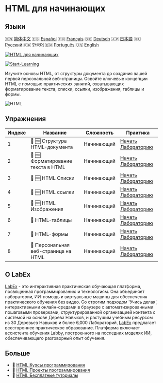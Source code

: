 # HTML для начинающих

## Языки

🇨🇳 [简体中文](README_zh.md) 🇪🇸 [Español](README_es.md) 🇫🇷 [Français](README_fr.md) 🇩🇪 [Deutsch](README_de.md) 🇯🇵 [日本語](README_ja.md) 🇷🇺 [Русский](README_ru.md) 🇰🇷 [한국어](README_ko.md) 🇧🇷 [Português](README_pt.md) 🇺🇸 [English](README.md) 

[![HTML для начинающих](https://cover-creator.labex.io/html-for-beginners.png?lang=ru)](https://labex.io/ru/courses/html-for-beginners)

[![Start-Learning](https://img.shields.io/badge/Start-Learning-whitesmoke?style=for-the-badge)](https://labex.io/ru/courses/html-for-beginners)

Изучите основы HTML, от структуры документа до создания вашей первой персональной веб-страницы. Освойте ключевые концепции HTML с помощью практических занятий, охватывающих форматирование текста, списки, ссылки, изображения, таблицы и формы.

![HTML](https://img.shields.io/badge/HTML-whitesmoke?style=for-the-badge&logo=html)


## Упражнения

|   Индекс | Название                              | Сложность   | Практика                                                                                                                                |
|----------|---------------------------------------|-------------|-----------------------------------------------------------------------------------------------------------------------------------------|
|        1 | 🧩 🆓 Структура HTML-документа        | Начинающий  | <a target='_blank' href='https://labex.io/ru/labs/html-html-document-structure-597898?course=html-for-beginners'>Начать Лабораторию</a> |
|        2 | 🧩 🆓 Форматирование текста в HTML    | Начинающий  | <a target='_blank' href='https://labex.io/ru/labs/html-html-text-formatting-597904?course=html-for-beginners'>Начать Лабораторию</a>    |
|        3 | 🧩 🆓 HTML Списки                     | Начинающий  | <a target='_blank' href='https://labex.io/ru/labs/html-html-lists-597902?course=html-for-beginners'>Начать Лабораторию</a>              |
|        4 | 🧩 🆓 HTML ссылки                     | Начинающий  | <a target='_blank' href='https://labex.io/ru/labs/html-html-links-597901?course=html-for-beginners'>Начать Лабораторию</a>              |
|        5 | 🧩 🆓 HTML Изображения                | Начинающий  | <a target='_blank' href='https://labex.io/ru/labs/html-html-images-597900?course=html-for-beginners'>Начать Лабораторию</a>             |
|        6 | 🧩  HTML-таблицы                      | Начинающий  | <a target='_blank' href='https://labex.io/ru/labs/html-html-tables-597903?course=html-for-beginners'>Начать Лабораторию</a>             |
|        7 | 🧩  HTML-формы                        | Начинающий  | <a target='_blank' href='https://labex.io/ru/labs/html-html-forms-597899?course=html-for-beginners'>Начать Лабораторию</a>              |
|        8 | 🧩  Персональная веб-страница на HTML | Начинающий  | <a target='_blank' href='https://labex.io/ru/labs/html-html-personal-webpage-597905?course=html-for-beginners'>Начать Лабораторию</a>   |

## О LabEx

[LabEx](https://labex.io) - это интерактивная практическая обучающая платформа, посвященная программированию и технологиям. Она объединяет лаборатории, ИИ-помощь и виртуальные машины для обеспечения практического обучения без видео. Со строгим подходом 'Учись делая', интерактивными онлайн-средами в браузере с автоматизированными пошаговыми проверками, структурированной организацией контента с системой на основе Дерева Навыков, и растущим учебным ресурсом из 30 Деревьев Навыков и более 6,000 Лабораторий, [LabEx](https://labex.io) предлагает всестороннее практическое образование. Платформа включает ассистента обучения Labby, построенного на последних моделях ИИ, обеспечивающего разговорный опыт обучения.

## Больше

- 🔗 [HTML Курсы программирования](https://github.com/labex-labs/awesome-programming-courses)
- 🔗 [HTML Проекты программирования](https://github.com/labex-labs/awesome-programming-projects)
- 🔗 [HTML Бесплатные туториалы](https://github.com/labex-labs/html-free-tutorials)

